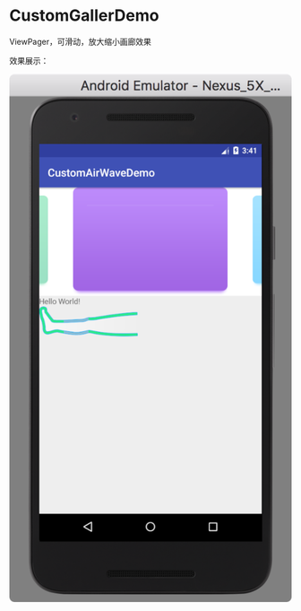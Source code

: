 # CustomGallerDemo
ViewPager，可滑动，放大缩小画廊效果

效果展示：

![image](https://github.com/Giousa/CustomGallerDemo/blob/master/screenshot/galler.png)
